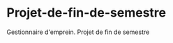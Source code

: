 Projet-de-fin-de-semestre
=========================

Gestionnaire d'emprein. Projet de fin de semestre
